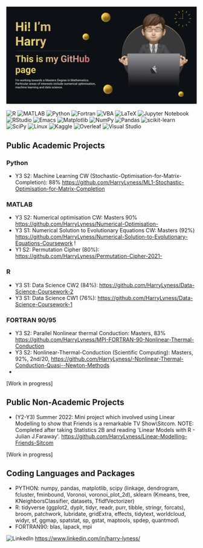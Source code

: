 <p align="center">
 <img src="Make your README.png">
</p>

![R](https://img.shields.io/badge/r-%23276DC3.svg?style=for-the-badge&logo=r&logoColor=white)
![MATLAB](https://img.shields.io/static/v1?logo=MATLAB&label=&message=MATLAB&color=36465D&logoColor=AAA&style=flat-square&link=)
![Python](https://img.shields.io/badge/python-3670A0?style=for-the-badge&logo=python&logoColor=ffdd54)
![Fortran](https://img.shields.io/badge/Fortran-%23734F96.svg?style=for-the-badge&logo=fortran&logoColor=white)
![VBA](https://img.shields.io/static/v1?logo=VBA&label=&message=VBA&color=36465D&logoColor=AAA&style=flat-square&link=)
![LaTeX](https://img.shields.io/badge/latex-%23008080.svg?style=for-the-badge&logo=latex&logoColor=white)
![Jupyter Notebook](https://img.shields.io/badge/jupyter-%23FA0F00.svg?style=for-the-badge&logo=jupyter&logoColor=white)
![RStudio](https://img.shields.io/badge/RStudio-4285F4?style=for-the-badge&logo=rstudio&logoColor=white)
![Emacs](https://img.shields.io/badge/Emacs-%237F5AB6.svg?&style=for-the-badge&logo=gnu-emacs&logoColor=white)
![Matplotlib](https://img.shields.io/badge/Matplotlib-%23ffffff.svg?style=for-the-badge&logo=Matplotlib&logoColor=black)
![NumPy](https://img.shields.io/badge/numpy-%23013243.svg?style=for-the-badge&logo=numpy&logoColor=white)
![Pandas](https://img.shields.io/badge/pandas-%23150458.svg?style=for-the-badge&logo=pandas&logoColor=white)
![scikit-learn](https://img.shields.io/badge/scikit--learn-%23F7931E.svg?style=for-the-badge&logo=scikit-learn&logoColor=white)
![SciPy](https://img.shields.io/badge/SciPy-%230C55A5.svg?style=for-the-badge&logo=scipy&logoColor=%white)
![Linux](https://img.shields.io/badge/Linux-FCC624?style=for-the-badge&logo=linux&logoColor=black)
![Kaggle](https://img.shields.io/badge/Kaggle-035a7d?style=for-the-badge&logo=kaggle&logoColor=white)
![Overleaf](https://img.shields.io/badge/Overleaf-47A141?style=for-the-badge&logo=Overleaf&logoColor=white)
![Visual Studio](https://img.shields.io/badge/Visual_Studio-5C2D91?style=for-the-badge&logo=visual%20studio&logoColor=white)


## Public Academic Projects
### Python 
- Y3 S2: Machine Learning CW (Stochastic-Optimisation-for-Matrix-Completion): 88% https://github.com/HarryLyness/ML1-Stochastic-Optimisation-for-Matrix-Completion 
### MATLAB 
- Y3 S2: Numerical optimisation CW: Masters 90% https://github.com/HarryLyness/Numerical-Optimisation- 
- Y3 S1: Numerical Solution to Evolutionary Equations CW: Masters (92%) https://github.com/HarryLyness/Numerical-Solution-to-Evolutionary-Equations-Coursework !
- Y1 S2: Permutation Cipher (80%): https://github.com/HarryLyness/Permutation-Cipher-2021- 
### R 
- Y3 S1: Data Science CW2 (84%): https://github.com/HarryLyness/Data-Science-Coursework-2 
- Y3 S1: Data Science CW1 (76%): https://github.com/HarryLyness/Data-Science-Coursework-1 
### FORTRAN 90/95  
- Y3 S2: Parallel Nonlinear thermal Conduction: Masters, 83% https://github.com/HarryLyness/MPI-FORTRAN-90-Nonlinear-Thermal-Conduction
- Y3 S2: Nonlinear-Thermal-Conduction (Scientific Computing): Masters, 92%, 2nd/20, https://github.com/HarryLyness/-Nonlinear-Thermal-Conduction-Quasi--Newton-Methods
- 
[Work in progress]

## Public Non-Academic Projects  

 - (Y2-Y3) Summer 2022: Mini project which involved using Linear Modelling to show that Friends is a remarkable TV Show\Sitcom. NOTE: Completed after taking Statistics 2B and reading 'Linear Models with R - Julian J.Faraway'. https://github.com/HarryLyness/Linear-Modelling-Friends-Sitcom 

[Work in progress]

## Coding Languages and Packages

- PYTHON: numpy, pandas, matplotlib, scipy (linkage, dendrogram, fcluster, fminbound, Voronoi, voronoi_plot_2d), sklearn (Kmeans, tree, KNeighborsClassifier, datasets, TfidfVectorizer)
- R: tidyverse (ggplot2, dyplr, tidyr, readr, purr, tibble, stringr, forcats), broom, patchwork, lubridate, gridExtra, effects, tidytext, worldcloud, widyr, sf, ggmap, spatstat, sp, gstat, maptools, spdep, quantmod\\
- FORTRAN90: blas, lapack, mpi

![LinkedIn](https://img.shields.io/badge/linkedin-%230077B5.svg?style=for-the-badge&logo=linkedin&logoColor=white) https://www.linkedin.com/in/harry-lyness/
<!--
asdlkmalskdm
![Python](https://img.shields.io/static/v1?logo=python&label=&message=Python&color=36465D&logoColor=AAA&style=flat-square&link=)
![MATLAB](https://img.shields.io/static/v1?logo=MATLAB&label=&message=MATLAB&color=36465D&logoColor=AAA&style=flat-square&link=)
![RStudio](https://img.shields.io/static/v1?logo=R&label=&message=R&color=36465D&logoColor=AAA&style=flat-square&link=)
![FORTRAN](https://img.shields.io/static/v1?logo=FORTRAN&label=&message=FORTRAN&color=36465D&logoColor=AAA&style=flat-square&link=)
![VBA](https://img.shields.io/static/v1?logo=VBA&label=&message=VBA&color=36465D&logoColor=AAA&style=flat-square&link=)
![LaTeX](https://img.shields.io/badge/latex-%23008080.svg?style=for-the-badge&logo=latex&logoColor=white)
<!--
**HarryLyness/HarryLyness** is a ✨ _special_ ✨ repository because its `README.md` (this file) appears on your GitHub profile.
https://ileriayo.github.io/markdown-badges/
Here are some ideas to get you started:

- 🔭 I’m currently working on ...
- 🌱 I’m currently learning ...
- 👯 I’m looking to collaborate on ...
- 🤔 I’m looking for help with ...
- 💬 Ask me about ...
- 📫 How to reach me: ...
- 😄 Pronouns: ...
- ⚡ Fun fact: ...

# Hi, I'm Harry 👋
I'm working towards a Masters Degree in Mathematics. Particular areas of interests include numerical optimisation, machine learning and data science. 
-->
